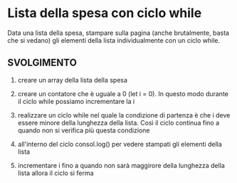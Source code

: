 Lista della spesa con ciclo while
===
Data una lista della spesa, stampare sulla pagina (anche brutalmente, basta che si vedano) gli elementi della lista individualmente con un ciclo while.

## SVOLGIMENTO
1. creare un array della lista della spesa

2. creare un contatore che è uguale a 0 (let i = 0). In questo modo durante il ciclo while possiamo incrementare la i 

3. realizzare un ciclo while nel quale la condizione di partenza è che i deve essere minore della lunghezza della lista. Così il ciclo continua fino a quando non si verifica più questa condizione

4. all'interno del ciclo consol.log() per vedere stampati gli elementi della lista

5. incrementare i fino a quando non sarà maggirore della lunghezza della lista allora il ciclo si ferma